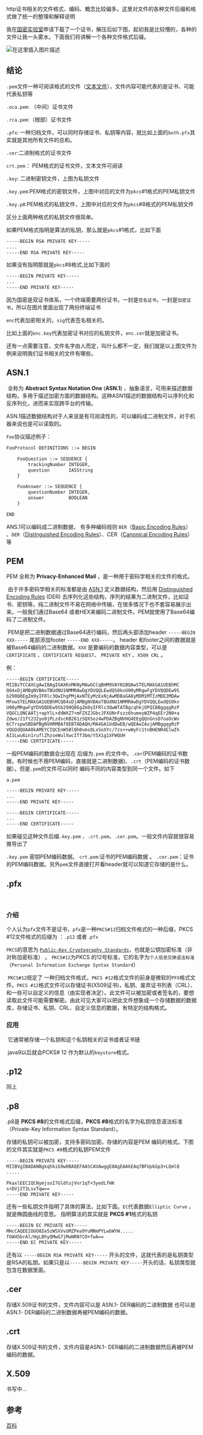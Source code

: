http证书相关的文件格式、编码、概念比较偏多。这里对文件的各种文件后缀和格式做了统一的整理和解释说明



我在[国密实验室](https://www.gmssl.cn/gmssl/index.jsp)申请下载了一个证书，解压后如下图，起初我是比较懵的，各种的文件让我一头雾水。下面我们将讲解一个各种文件格式后缀。

![在这里插入图片描述](image/watermark,type_d3F5LXplbmhlaQ,shadow_50,text_Q1NETiBAVHdhbm5hZmx5,size_20,color_FFFFFF,t_70,g_se,x_16-16502456719912.png)



## 结论

`.pem`文件一种可阅读格式的文件（[文本文件](https://blog.csdn.net/tianpengfei123/article/details/123441458)），文件内容可能代表的是证书、可能代表私钥等

`.oca.pem`: （中间）证书文件

`.rca.pem`:（根部）证书文件

`.pfx`: 一种归档文件，可以同时存储证书、私钥等内容，就比如上面的`both.pfx`其实就是其他所有文件的总和。

`.cer`:二进制格式的证书文件

`crt.pem`： PEM格式的证书文件，文本文件可阅读

`.key`: 二进制密钥文件，上图为私钥文件

`.key.pem`:PEM格式的密钥文件，上图中对应的文件为`pkcs`#1格式的PEM私钥文件

`.key.p8`:PEM格式的私钥文件，上图中对应的文件为`pkcs`#8格式的PEM私钥文件

区分上面两种格式的私钥文件很简单。

如果PEM格式指明是算法的私钥，那么就是`pkcs`#1格式，比如下面

```tex
-----BEGIN RSA PRIVATE KEY-----
....
-----END RSA PRIVATE KEY-----
```

如果没有指明那就是`pkcs`#8格式,比如下面的

```tex
-----BEGIN PRIVATE KEY-----
...
-----END PRIVATE KEY-----
```





因为国密是双证书体系，一个终端需要两份证书，一封是`签名证书`，一封是`加密证书`，所以在图片里面出现了两份终端证书

`enc`代表加密相关的，`sig`代表签名相关的。

比如上面的`enc.key`代表加密证书对应的私钥文件，`enc.cer`就是加密证书。

还有一点需要注意，文件名字由人而定，叫什么都不一定，我们就是以上图文件为例来说明我们证书相关的文件有哪些。









## ASN.1

​		全称为 **Abstract Syntax Notation One** (**ASN.1**) ，抽象语言，可用来描述数据结构，多用于描述加密方面的数据结构。这种ASN1描述的数据结构可以序列化和反序列化，进而来实现跨平台的传输。

​		ASN.1描述数据结构对于人来说是有可阅读性的，可以编码成二进制文件，对于机器来说也是可以读取的。

`Foo`协议描述例子：

```tex
FooProtocol DEFINITIONS ::= BEGIN

    FooQuestion ::= SEQUENCE {
        trackingNumber INTEGER,
        question       IA5String
    }

    FooAnswer ::= SEQUENCE {
        questionNumber INTEGER,
        answer         BOOLEAN
    }

END
```



ANS.1可以编码成二进制数据， 有多种编码规则 `BER`（[Basic Encoding Rules](https://en.wikipedia.org/wiki/Basic_Encoding_Rules)） 、`DER`（[Distinguished Encoding Rules](https://en.wikipedia.org/wiki/Distinguished_Encoding_Rules)）、CER（[Canonical Encoding Rules](https://en.wikipedia.org/wiki/Canonical_Encoding_Rules)）等

## PEM

PEM 全称为 **Privacy-Enhanced Mail** ，是一种用于密码学相关的文件的格式。

​		由于许多密码学相关的标准都是由 [ASN.1](https://en.wikipedia.org/wiki/Abstract_Syntax_Notation_One) 定义数据结构，然后用 [Distinguished Encoding Rules](https://en.wikipedia.org/wiki/X.690#DER_encoding) (DER) 去序列化这些结构，序列的结果为二进制文件，比如证书、密钥等。纯二进制文件不易在网络中传输，在很多情况下也不套容易展示出来。一般我们通过Base64 或者HEX来编码二进制文件。PEM就使用了Base64编码了二进制文件。

​		PEM是把二进制数据通过Base64进行编码，然后再头部添加header `-----BEGIN XXX-----` 尾部添加footer `-----END XXX-----`。 header 和footer之间的数据就是被Base64编码的二进制数据。`XXX`  是要编码的数据内容类型，可以是 `CERTIFICATE` 、`CERTIFICATE REQUEST`、 `PRIVATE KEY`  、`X509 CRL` 。

例：

```tex
-----BEGIN CERTIFICATE-----
MIIBzTCCAXCgAwIBAgIGAXKnMKNyMAwGCCqBHM9VAYN1BQAwSTELMAkGA1UEBhMC
Q04xDjAMBgNVBAoTBUdNU1NMMRAwDgYDVQQLEwdQS0kvU00yMRgwFgYDVQQDEw9S
b290Q0EgZm9yIFRlc3QwIhgPMjAxNTEyMzExNjAwMDBaGA8yMDM1MTIzMDE2MDAw
MFowSTELMAkGA1UEBhMCQ04xDjAMBgNVBAoTBUdNU1NMMRAwDgYDVQQLEwdQS0kv
U00yMRgwFgYDVQQDEw9Sb290Q0EgZm9yIFRlc3QwWTATBgcqhkjOPQIBBggqgRzP
VQGCLQNCAATj+apYlL+ddWXZ7+mFZXZJGbcJFXUN+Fszz6humeyWZP4qEEr2N0+a
Zdwo/21ft232yo0jPLzdscKB261zSQXSoz4wPDAZBgNVHQ4EEgQQnGnsD7oaOcWv
6CTrspwSBDAPBgNVHRMBAf8EBTADAQH/MA4GA1UdDwEB/wQEAwIAxjAMBggqgRzP
VQGDdQUAA0kAMEYCIQCEnW5BlQh0vmsOLxSoXYc/7zs++wWyFc1tnBHENR4ElwIh
AI1Lwu6in1ruflZhzseWulXwcITf3bm/Y5X1g1XFWQUH
-----END CERTIFICATE-----
```



一般PEM编码的数据会出现在 后缀为`.pem`  的文件中。`.cer`(PEM编码的证书数据，有时候也不用PEM编码，直接就是二进制数据)、`.crt`（PEM编码的证书数据）。但是`.pem`的文件可以同时 编码不同的内容类型到同一个文件。如下

`a.pem`

```tex
-----BEGIN PRIVATE KEY-----
...
-----END PRIVATE KEY-----

-----BEGIN CERTIFICATE-----
...
-----END CERTIFICATE-----
```



如果碰见这种文件后缀`.key.pem` 、`.crt.pem`、`.cer.pem`。一般文件内容就很容易推导出了

`.key.pem` 密钥PEM编码数据。 `crt.pem`:证书的PEM编码数据  。 `.cer.pem`：证书的PEM编码数据。另外`pem`文件直接打开看header就可以知道它存储的是什么。


## .pfx

​		

### 介绍

​		个人认为`pfx`文件不是证书，`pfx`是一种`PKCS#12`归档文件格式的一种后缀，PKCS #12文件格式的后缀为 ：`.p12` 或者 .`pfx`

`PKCS`的意思为 [`Public-Key Cryptography Standards`](https://en.wikipedia.org/wiki/PKCS)，也就是公钥加密标准（非对称加密标准） 。 `PKCS#12`为PKCS 的12号标准，它的名字为`个人信息交换语法标准`（`Personal Information Exchange Syntax Standard`）

​	`PKCS#12`规定了 一种归档文件格式，`PKCS #12`格式文件的前身是微软的`PFX`格式文件。`PKCS #12`格式文件可以存储证书(X509证书)，私钥、废弃证书列表（CRL）、和一些可以自定义的信息（由实现者决定）。此文件可以被加密或者签名的，要想读取此文件可能需要解密。由此可见大家可以把此文件想象成一个存储数据的数据库，存储证书、私钥、CRL、自定义信息的数据，有特定的结构格式。

### 应用

​	它通常被存储一个私钥和这个私钥相关的证书或者证书链

​    java9以后就会PCKS# 12 作为默认的`keystore`格式。



## .p12

同上



## .p8

  .p8是 **PKCS #8**的文件格式后缀，**PKCS #8**格式的名字为私钥信息语法标准（Private-Key Information Syntax Standard）。

存储的私钥可以被加密，支持多密码加密。存储的内容是PEM 编码的格式。下图的文件其实就是`PKCS #8`格式的私钥PEM文件



```tex
-----BEGIN PRIVATE KEY-----
MIIBVgIBADANBgkqhkiG9w0BAQEFAASCAUAwggE8AgEAAkEAq7BFUpkGp3+LQmlQ
.....

PkaxlEECIQCNymjsoI7GldtujVnr1qT+3yedLfHK
srDVjIT3LsvTqw==
-----END PRIVATE KEY-----
```



还有一些私钥文件指明了具体的算法，比如下面。`EC`代表数据`Elliptic Curve` ，就是椭圆曲线的意思。 指明算法的其实就是 **PKCS #1**格式的私钥

```tex
-----BEGIN EC PRIVATE KEY-----
MHcCAQEEIOUO8Ie5zWSXVvUMZPea9YuMNmPYLwbWYW.....
fOAH5brAl/HgLBhyQMwG7jMwNRN7CO+fwA==
-----END EC PRIVATE KEY-----
```

还有以 `-----BEGIN RSA PRIVATE KEY-----` 开头的文件，这就代表的是私钥类型是RSA的私钥。如果只是以`-----BEGIN PRIVATE KEY-----`开头的话，私钥类型就包含在数据里面。





## .cer

存储X.509证书的文件，文件内容可以是 ASN.1- DER编码的二进制数据 也可以是ASN.1- DER编码的二进制数据再被PEM编码的数据。



## .crt

存储X.509证书的文件，文件内容是ASN.1- DER编码的二进制数据然后再被PEM编码的数据。



## X.509

 书写中...







## 参考

[百科](https://zh.wikipedia.org/)
